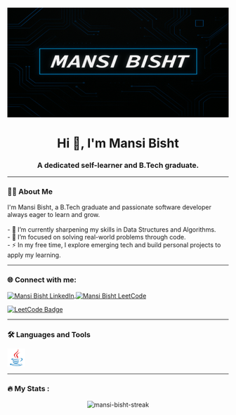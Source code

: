 <div align="center">
  <img src="https://github.com/mansicode12/mansicode12/blob/main/cd8ac956-95ad-4dce-ace9-622042b3761e%20(1).png" alt="Mansi Bisht Banner" width="1000%" height="250"/>
</div>

<h1 align="center">Hi 👋, I'm Mansi Bisht</h1>
<h3 align="center">A dedicated self-learner and B.Tech graduate.</h3>

---

<h3 align="left">👩‍💻 About Me</h3>

<p align="left">
I'm Mansi Bisht, a B.Tech graduate and passionate software developer always eager to learn and grow.<br><br>
- 🔭 I’m currently sharpening my skills in Data Structures and Algorithms.<br>
- 🌱 I’m focused on solving real-world problems through code.<br>
- ⚡ In my free time, I explore emerging tech and build personal projects to apply my learning.
</p>

---

### 🌐 Connect with me:
<p align="left">
    <a href="https://www.linkedin.com/in/mansi-bisht-75805327b/" target="_blank">
        <img align="center" src="https://raw.githubusercontent.com/rahuldkjain/github-profile-readme-generator/master/src/images/icons/Social/linked-in-alt.svg" alt="Mansi Bisht LinkedIn" height="30" width="40" />
    </a>
    <a href="https://leetcode.com/u/Mansi_Bisht01/" target="_blank">
        <img align="center" src="https://raw.githubusercontent.com/rahuldkjain/github-profile-readme-generator/master/src/images/icons/Social/leet-code.svg" alt="Mansi Bisht LeetCode" height="30" width="40" />
    </a>
</p>

<p align="left">
    <a href="https://leetcode.com/u/Mansi_Bisht01/" target="_blank">
        <img src="https://img.shields.io/badge/LeetCode-Mansi_Bisht01-orange?style=flat-square&logo=leetcode" alt="LeetCode Badge"/>
    </a>
</p>

---

<h3 align="left">🛠 Languages and Tools</h3>

<div align="left">
    <a href="https://www.java.com" target="_blank" rel="noreferrer">
        <img src="https://raw.githubusercontent.com/devicons/devicon/master/icons/java/java-original.svg" alt="java" width="40" height="40"/>
    </a>
</div>

---

<h3 align="left">🔥 My Stats :</h3>

<div align="center">
    <p>
        <img align="center" src="https://github-readme-streak-stats.herokuapp.com/?user=mansicode12&theme=dark" alt="mansi-bisht-streak" />
    </p>
</div>
